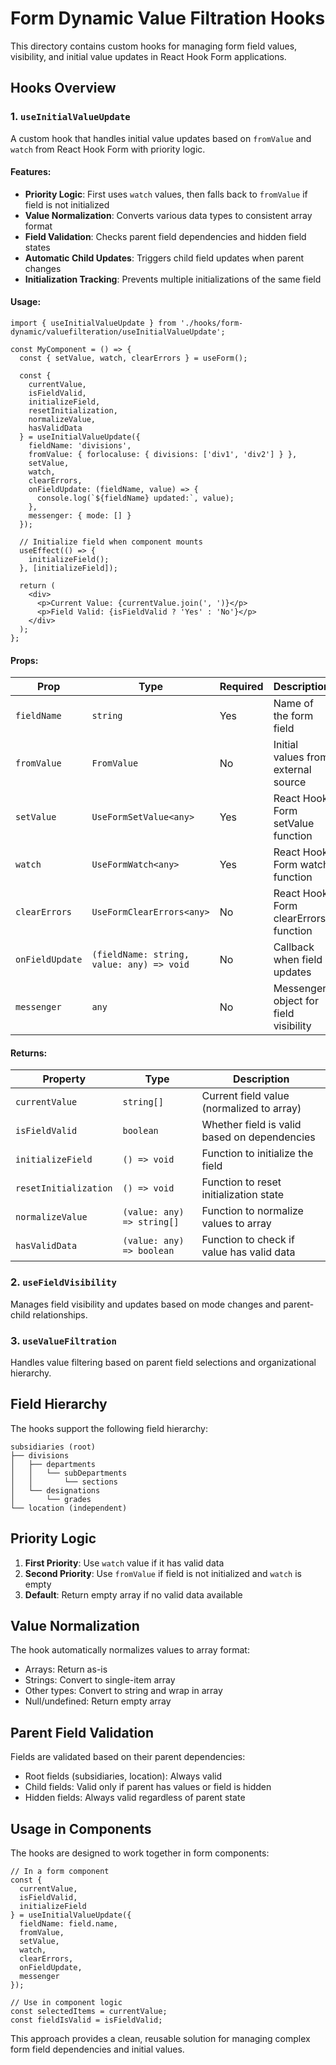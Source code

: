 # Form Dynamic Value Filtration Hooks

This directory contains custom hooks for managing form field values, visibility, and initial value updates in React Hook Form applications.

## Hooks Overview

### 1. `useInitialValueUpdate`

A custom hook that handles initial value updates based on `fromValue` and `watch` from React Hook Form with priority logic.

#### Features:
- **Priority Logic**: First uses `watch` values, then falls back to `fromValue` if field is not initialized
- **Value Normalization**: Converts various data types to consistent array format
- **Field Validation**: Checks parent field dependencies and hidden field states
- **Automatic Child Updates**: Triggers child field updates when parent changes
- **Initialization Tracking**: Prevents multiple initializations of the same field

#### Usage:

```tsx
import { useInitialValueUpdate } from './hooks/form-dynamic/valuefilteration/useInitialValueUpdate';

const MyComponent = () => {
  const { setValue, watch, clearErrors } = useForm();
  
  const {
    currentValue,
    isFieldValid,
    initializeField,
    resetInitialization,
    normalizeValue,
    hasValidData
  } = useInitialValueUpdate({
    fieldName: 'divisions',
    fromValue: { forlocaluse: { divisions: ['div1', 'div2'] } },
    setValue,
    watch,
    clearErrors,
    onFieldUpdate: (fieldName, value) => {
      console.log(`${fieldName} updated:`, value);
    },
    messenger: { mode: [] }
  });

  // Initialize field when component mounts
  useEffect(() => {
    initializeField();
  }, [initializeField]);

  return (
    <div>
      <p>Current Value: {currentValue.join(', ')}</p>
      <p>Field Valid: {isFieldValid ? 'Yes' : 'No'}</p>
    </div>
  );
};
```

#### Props:

| Prop | Type | Required | Description |
|------|------|----------|-------------|
| `fieldName` | `string` | Yes | Name of the form field |
| `fromValue` | `FromValue` | No | Initial values from external source |
| `setValue` | `UseFormSetValue<any>` | Yes | React Hook Form setValue function |
| `watch` | `UseFormWatch<any>` | Yes | React Hook Form watch function |
| `clearErrors` | `UseFormClearErrors<any>` | No | React Hook Form clearErrors function |
| `onFieldUpdate` | `(fieldName: string, value: any) => void` | No | Callback when field updates |
| `messenger` | `any` | No | Messenger object for field visibility |

#### Returns:

| Property | Type | Description |
|----------|------|-------------|
| `currentValue` | `string[]` | Current field value (normalized to array) |
| `isFieldValid` | `boolean` | Whether field is valid based on dependencies |
| `initializeField` | `() => void` | Function to initialize the field |
| `resetInitialization` | `() => void` | Function to reset initialization state |
| `normalizeValue` | `(value: any) => string[]` | Function to normalize values to array |
| `hasValidData` | `(value: any) => boolean` | Function to check if value has valid data |

### 2. `useFieldVisibility`

Manages field visibility and updates based on mode changes and parent-child relationships.

### 3. `useValueFiltration`

Handles value filtering based on parent field selections and organizational hierarchy.

## Field Hierarchy

The hooks support the following field hierarchy:

```
subsidiaries (root)
├── divisions
│   ├── departments
│   │   └── subDepartments
│   │       └── sections
│   └── designations
│       └── grades
└── location (independent)
```

## Priority Logic

1. **First Priority**: Use `watch` value if it has valid data
2. **Second Priority**: Use `fromValue` if field is not initialized and `watch` is empty
3. **Default**: Return empty array if no valid data available

## Value Normalization

The hook automatically normalizes values to array format:
- Arrays: Return as-is
- Strings: Convert to single-item array
- Other types: Convert to string and wrap in array
- Null/undefined: Return empty array

## Parent Field Validation

Fields are validated based on their parent dependencies:
- Root fields (subsidiaries, location): Always valid
- Child fields: Valid only if parent has values or field is hidden
- Hidden fields: Always valid regardless of parent state

## Usage in Components

The hooks are designed to work together in form components:

```tsx
// In a form component
const {
  currentValue,
  isFieldValid,
  initializeField
} = useInitialValueUpdate({
  fieldName: field.name,
  fromValue,
  setValue,
  watch,
  clearErrors,
  onFieldUpdate,
  messenger
});

// Use in component logic
const selectedItems = currentValue;
const fieldIsValid = isFieldValid;
```

This approach provides a clean, reusable solution for managing complex form field dependencies and initial values. 